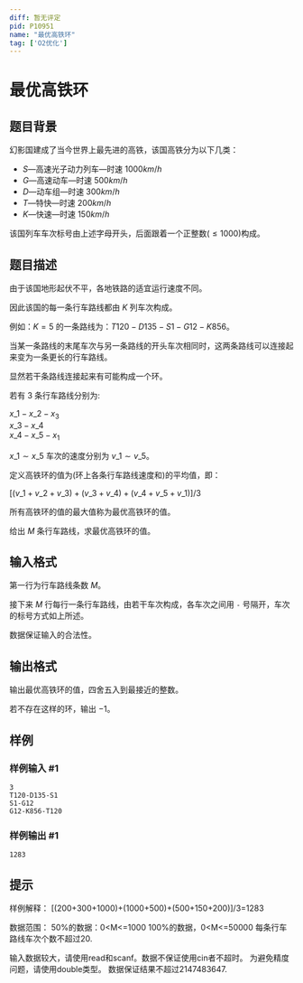 ```yaml
---
diff: 暂无评定
pid: P10951
name: "最优高铁环"
tag: ['O2优化']
---
```

# 最优高铁环
## 题目背景

幻影国建成了当今世界上最先进的高铁，该国高铁分为以下几类：

  * $S$&mdash;高速光子动力列车&mdash;时速 $1000km/h$
  * $G$&mdash;高速动车&mdash;时速 $500km/h$
  * $D$&mdash;动车组&mdash;时速 $300km/h$
  * $T$&mdash;特快&mdash;时速 $200km/h$
  * $K$&mdash;快速&mdash;时速 $150km/h$

该国列车车次标号由上述字母开头，后面跟着一个正整数($\le 1000$)构成。
## 题目描述

由于该国地形起伏不平，各地铁路的适宜运行速度不同。

因此该国的每一条行车路线都由 $K$ 列车次构成。

例如：$K=5$ 的一条路线为：$T120-D135-S1-G12-K856$。

当某一条路线的末尾车次与另一条路线的开头车次相同时，这两条路线可以连接起来变为一条更长的行车路线。

显然若干条路线连接起来有可能构成一个环。

若有 $3$ 条行车路线分别为:

$x\_1-x\_2-x_3$  
$x\_3-x\_4$  
$x\_4-x\_5-x_1$

$x\_1 \sim x\_5$ 车次的速度分别为 $v\_1 \sim v\_5$。

定义高铁环的值为(环上各条行车路线速度和)的平均值，即：

$[(v\_1+v\_2+v\_3)+(v\_3+v\_4)+(v\_4+v\_5+v\_1)]/3$

所有高铁环的值的最大值称为最优高铁环的值。

给出 $M$ 条行车路线，求最优高铁环的值。
## 输入格式

第一行为行车路线条数 $M$。

接下来 $M$ 行每行一条行车路线，由若干车次构成，各车次之间用 `-` 号隔开，车次的标号方式如上所述。

数据保证输入的合法性。
## 输出格式

输出最优高铁环的值，四舍五入到最接近的整数。

若不存在这样的环，输出 $-1$。
## 样例

### 样例输入 #1
```
3
T120-D135-S1
S1-G12
G12-K856-T120
```
### 样例输出 #1
```
1283
```
## 提示

样例解释：
[(200+300+1000)+(1000+500)+(500+150+200)]/3=1283

数据范围：
50%的数据：0<M<=1000
100%的数据，0<M<=50000
每条行车路线车次个数不超过20.

输入数据较大，请使用read和scanf。数据不保证使用cin者不超时。
为避免精度问题，请使用double类型。
数据保证结果不超过2147483647.
